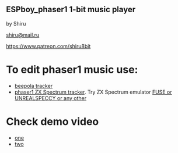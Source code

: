 
## ESPboy_phaser1 1-bit music player

by Shiru

shiru@mail.ru

https://www.patreon.com/shiru8bit

# To edit phaser1 music use:

- [beepola tracker](http://freestuff.grok.co.uk/beepola/)
- [phaser1 ZX Spectrum tracker](https://worldofspectrum.org/software?id=0024603).  Try ZX Spectrum emulator [FUSE or UNREALSPECCY or any other](https://worldofspectrum.org/tools/emulators)

# Check demo video

- [one](https://www.youtube.com/watch?v=BGOUavIc9Fk)
- [two](https://www.youtube.com/watch?v=pFxaQLD2BQ8)
